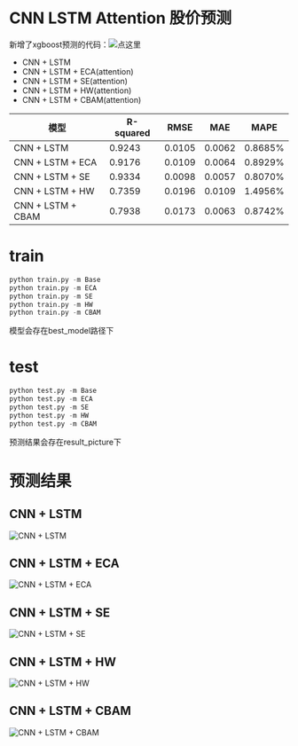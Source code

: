 # CNN LSTM Attention 股价预测

新增了xgboost预测的代码：![点这里](./20221205.ipynb)

- CNN + LSTM
- CNN + LSTM + ECA(attention)
- CNN + LSTM + SE(attention)
- CNN + LSTM + HW(attention)
- CNN + LSTM + CBAM(attention)

| 模型  | R-squared |RMSE  | MAE | MAPE    |
|-------|-----------|------|-------|---------|
| CNN + LSTM        | 0.9243    |0.0105 |0.0062| 0.8685% |
| CNN + LSTM + ECA  | 0.9176    |0.0109 |0.0064| 0.8929% |
| CNN + LSTM + SE   | 0.9334    |0.0098 |0.0057| 0.8070% |
| CNN + LSTM + HW   | 0.7359    |0.0196 |0.0109| 1.4956% |
| CNN + LSTM + CBAM | 0.7938    |0.0173 |0.0063| 0.8742% |

# train
```python
python train.py -m Base
python train.py -m ECA
python train.py -m SE
python train.py -m HW
python train.py -m CBAM
```
模型会存在best_model路径下

# test
```python
python test.py -m Base
python test.py -m ECA
python test.py -m SE
python test.py -m HW
python test.py -m CBAM
```
预测结果会存在result_picture下

# 预测结果

## CNN + LSTM

![CNN + LSTM](./result_picture/Base_fic.jpg)
## CNN + LSTM + ECA
![CNN + LSTM + ECA](./result_picture/ECA_fic.jpg)
## CNN + LSTM + SE
![CNN + LSTM + SE](./result_picture/SE_fic.jpg)
## CNN + LSTM + HW
![CNN + LSTM + HW](./result_picture/HW_fic.jpg)
## CNN + LSTM + CBAM

![CNN + LSTM + CBAM](./result_picture/CBAM_fic.jpg)

